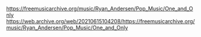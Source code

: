 https://freemusicarchive.org/music/Ryan_Andersen/Pop_Music/One_and_Only
https://web.archive.org/web/20210615104208/https://freemusicarchive.org/music/Ryan_Andersen/Pop_Music/One_and_Only